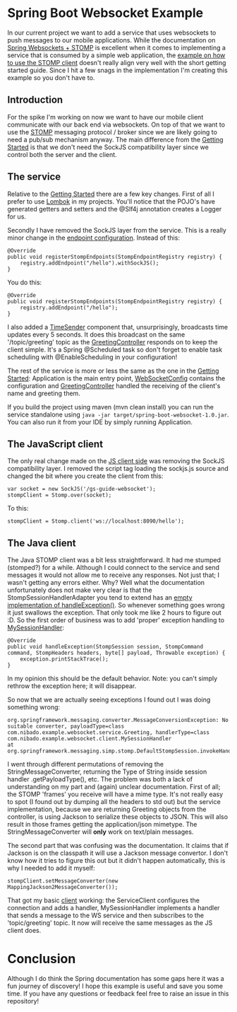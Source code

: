 # Spring Boot Websocket Example

In our current project we want to add a service that uses websockets to push messages to our mobile applications. While the documentation on [Spring Websockets + STOMP](https://spring.io/guides/gs/messaging-stomp-websocket/) is excellent when it comes to implementing a service that is consumed by a simple web application, the [example on how to use the STOMP client](https://docs.spring.io/spring/docs/current/spring-framework-reference/html/websocket.html#websocket-stomp-client) doesn't really align very well with the short getting started guide. Since I hit a few snags in the implementation I'm creating this example so you don't have to.

## Introduction

For the spike I'm working on now we want to have our mobile client communicate with our back end via websockets. On top of that we want to use the [STOMP](http://stomp.github.io/) messaging protocol / broker since we are likely going to need a pub/sub mechanism anyway. The main difference from the [Getting Started](https://spring.io/guides/gs/messaging-stomp-websocket/) is that we don't need the SockJS compatibility layer since we control both the server and the client.

## The service

Relative to the [Getting Started](https://spring.io/guides/gs/messaging-stomp-websocket/) there are a few key changes. First of all I prefer to use [Lombok](https://projectlombok.org/) in my projects. You'll notice that the POJO's have generated getters and setters and the @Slf4j annotation creates a Logger for us.

Secondly I have removed the SockJS layer from the service. This is a really minor change in the [endpoint configuration](https://github.com/nielsutrecht/spring-boot-websocket-client/blob/master/src/main/java/com/nibado/example/websocket/service/WebSocketConfig.java). Instead of this:

    @Override
    public void registerStompEndpoints(StompEndpointRegistry registry) {
        registry.addEndpoint("/hello").withSockJS();
    }

You do this:

    @Override
    public void registerStompEndpoints(StompEndpointRegistry registry) {
        registry.addEndpoint("/hello");
    }
    
I also added a [TimeSender](https://github.com/nielsutrecht/spring-boot-websocket-client/blob/master/src/main/java/com/nibado/example/websocket/service/TimeSender.java) component that, unsurprisingly, broadcasts time updates every 5 seconds. It does this broadcast on the same '/topic/greeting' topic as the [GreetingController](https://github.com/nielsutrecht/spring-boot-websocket-client/blob/master/src/main/java/com/nibado/example/websocket/service/GreetingController.java) responds on to keep the client simple. It's a Spring @Scheduled task so don't forget to enable task scheduling with @EnableScheduling in your configuration!

The rest of the service is more or less the same as the one in the [Getting Started](https://spring.io/guides/gs/messaging-stomp-websocket/): Application is the main entry point, [WebSocketConfig](https://github.com/nielsutrecht/spring-boot-websocket-client/blob/master/src/main/java/com/nibado/example/websocket/service/WebSocketConfig.java) contains the configuration and [GreetingController](https://github.com/nielsutrecht/spring-boot-websocket-client/blob/master/src/main/java/com/nibado/example/websocket/service/GreetingController.java) handled the receiving of the client's name and greeting them. 

If you build the project using maven (mvn clean install) you can run the service standalone using `java -jar target/spring-boot-websocket-1.0.jar`. You can also run it from your IDE by simply running Application.

## The JavaScript client

The only real change made on the [JS client side](https://github.com/nielsutrecht/spring-boot-websocket-client/blob/master/src/main/resources/static/app.js) was removing the SockJS compatibility layer. I removed the script tag loading the sockjs.js source and changed the bit where you create the client from this:

    var socket = new SockJS('/gs-guide-websocket');
    stompClient = Stomp.over(socket);

To this:

    stompClient = Stomp.client('ws://localhost:8090/hello');
    
## The Java client

The Java STOMP client was a bit less straightforward. It had me stumped (stomped?) for a while. Although I could connect to the service and send messages it would not allow me to receive any responses. Not just that; I wasn't getting any errors either. Why? Well what the documentation unfortunately does not make very clear is that the StompSessionHandlerAdapter you tend to extend has an [empty implementation of handleException()](http://grepcode.com/file/repo1.maven.org/maven2/org.springframework/spring-messaging/4.2.0.RELEASE/org/springframework/messaging/simp/stomp/StompSessionHandlerAdapter.java#57). So whenever something goes wrong it just swallows the exception. That only took me like 2 hours to figure out :D. So the first order of business was to add 'proper' exception handling to [MySessionHandler](https://github.com/nielsutrecht/spring-boot-websocket-client/blob/master/src/main/java/com/nibado/example/websocket/client/MySessionHandler.java): 

    @Override
    public void handleException(StompSession session, StompCommand command, StompHeaders headers, byte[] payload, Throwable exception) {
        exception.printStackTrace();
    }

In my opinion this should be the default behavior. Note: you can't simply rethrow the exception here; it will disappear. 

So now that we are actually seeing exceptions I found out I was doing something wrong:

    org.springframework.messaging.converter.MessageConversionException: No suitable converter, payloadType=class com.nibado.example.websocket.service.Greeting, handlerType=class com.nibado.example.websocket.client.MySessionHandler
	at org.springframework.messaging.simp.stomp.DefaultStompSession.invokeHandler(DefaultStompSession.java:443)
    
I went through different permutations of removing the StringMessageConverter, returning the Type of String inside session handler .getPayloadType(), etc. The problem was both a lack of understanding on my part and (again) unclear documentation. First of all; the STOMP 'frames' you receive will have a mime type. It's not really easy to spot (I found out by dumping all the headers to std out) but the service implementation, because we are returning Greeting objects from the controller, is using Jackson to serialize these objects to JSON. This will also result in those frames getting the application/json mimetype. The StringMessageConverter will **only** work on text/plain messages.

The second part that was confusing was the documentation. It claims that if Jackson is on the classpath it will use a Jackson message convertor.  I don't know how it tries to figure this out but it didn't happen automatically, this is why I needed to add it myself:

    stompClient.setMessageConverter(new MappingJackson2MessageConverter());
    
That got my basic [client](https://github.com/nielsutrecht/spring-boot-websocket-client/tree/master/src/main/java/com/nibado/example/websocket/client) working: the ServiceClient configures the connection and adds a handler, MySessionHandler implements a handler that sends a message to the WS service and then subscribes to the 'topic/greeting' topic. It now will receive the same messages as the JS client does. 

# Conclusion

Although I do think the Spring documentation has some gaps here it was a fun journey of discovery! I hope this example is useful and save you some time. If you have any questions or feedback feel free to raise an issue in this repository!
